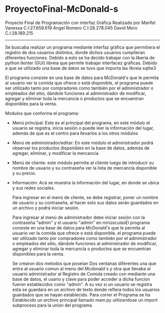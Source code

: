 # ProyectoFinal-McDonald-s
Proyecto Final de Programación con interfaz Gráfica 
Realizado por Marifel Vanessa C.I:27.659.619  Angel Romero C.I:28.278.045 David Moro C.I:28.189.215

------------------------------------------------------------------------------------------------------
  Se buscaba realizar un programa mediante interfaz gráfica que permitiera el registro de dos usuarios distintos, donde dichos usuarios cumplieran diferentes funciones. Debido a esto se ha decido trabajar con la liberia de python tkinter (GUI) libreia que permite trabajar interfacez gráficas. Debido a que se utilizado una base de datos se tuvo que importa las libreia sqlite3 



  El programa consiste en una base de datos para McDonald's que le permita al usuario ver la comida que ofrece o está disponible, el programa puede ser utilizado tanto por compradores como también por el administrador o empleados del sitio, dándole funciones al administrador de modificar, agregar y eliminar toda la mercancía o productos que se encuentran disponibles para la venta.

Modulos que conforma el programa:

* Menú principal: Este es el principal del programa, en este módulo el usuario se registra, inicia sesión o puede leer la información del lugar, además de que es el centro para llevarlos a los otros módulos

* Menú de administrador/editar: En este módulo el administrador podrá observar los productos disponibles en la base de datos, además de agregar, eliminar, y modificar la mercancía.

* Menú de cliente: este módulo permite al cliente luego de introducir su nombre de usuario y su contraseña ver la lista de mercancía disponible y su precio.

* Información: Acá se muestra la información del lugar, en donde se ubica y sus redes sociales.

  Para ingresar en el menú de cliente, se debe registrar, poner un nombre de usuario y su contraseña, al hacer esto sus datos serán guardados en un archivo y podrá iniciar sesión.

  Para ingresar al menú de administrador debe iniciar sesión con la contraseña "admin" y el usuario "admin" en minúsculasEl programa consiste en una base de datos para McDonald's que le permita al usuario ver la comida que ofrece o está disponible, el programa puede ser utilizado tanto por compradores como también por el administrador o empleados del sitio, dándole funciones al administrador de modificar, agregar y eliminar toda la mercancía o productos que se encuentran disponibles para la venta.

  Se crearon dos metodos que poseian Dos ventanas diferentes una que entra al usuario comun al menu del Mcdonald´s y otra que llevaba al usuario administrador al Registro de Comida creado con mediante una base de datos, el usario y clave para poder acceder a dicha funcion fueron establecidos como "admin". A su vez si un usuario se registra esta se guardara en un archivo de texto donde reflera todos los usuarios guardados que se hayan establecido.
  Para correr el Programa se ha Establecido un archivo principal llamado main.py utilizandose un  import subprocess para la union del programa.  

  
